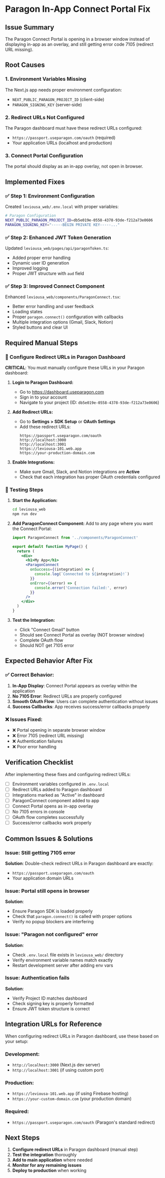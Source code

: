 # Paragon In-App Connect Portal Fix

## Issue Summary
The Paragon Connect Portal is opening in a browser window instead of displaying in-app as an overlay, and still getting error code 7105 (redirect URL missing).

## Root Causes

### 1. Environment Variables Missing
The Next.js app needs proper environment configuration:
- `NEXT_PUBLIC_PARAGON_PROJECT_ID` (client-side)
- `PARAGON_SIGNING_KEY` (server-side)

### 2. Redirect URLs Not Configured
The Paragon dashboard must have these redirect URLs configured:
- `https://passport.useparagon.com/oauth` (required)
- Your application URLs (localhost and production)

### 3. Connect Portal Configuration
The portal should display as an in-app overlay, not open in browser.

## Implemented Fixes

### ✅ Step 1: Environment Configuration
Created `leviousa_web/.env.local` with proper variables:

```bash
# Paragon Configuration
NEXT_PUBLIC_PARAGON_PROJECT_ID=db5e019e-0558-4378-93de-f212a73e0606
PARAGON_SIGNING_KEY="-----BEGIN PRIVATE KEY-----..."
```

### ✅ Step 2: Enhanced JWT Token Generation
Updated `leviousa_web/pages/api/paragonToken.ts`:
- Added proper error handling
- Dynamic user ID generation
- Improved logging
- Proper JWT structure with `aud` field

### ✅ Step 3: Improved Connect Component
Enhanced `leviousa_web/components/ParagonConnect.tsx`:
- Better error handling and user feedback
- Loading states
- Proper `paragon.connect()` configuration with callbacks
- Multiple integration options (Gmail, Slack, Notion)
- Styled buttons and clear UI

## Required Manual Steps

### 🔧 Configure Redirect URLs in Paragon Dashboard

**CRITICAL**: You must manually configure these URLs in your Paragon dashboard:

1. **Login to Paragon Dashboard:**
   - Go to https://dashboard.useparagon.com
   - Sign in to your account
   - Navigate to your project (ID: `db5e019e-0558-4378-93de-f212a73e0606`)

2. **Add Redirect URLs:**
   - Go to **Settings > SDK Setup** or **OAuth Settings**
   - Add these redirect URLs:
     ```
     https://passport.useparagon.com/oauth
     http://localhost:3000
     http://localhost:3001
     https://leviousa-101.web.app
     https://your-production-domain.com
     ```

3. **Enable Integrations:**
   - Make sure Gmail, Slack, and Notion integrations are **Active**
   - Check that each integration has proper OAuth credentials configured

### 🚀 Testing Steps

1. **Start the Application:**
   ```bash
   cd leviousa_web
   npm run dev
   ```

2. **Add ParagonConnect Component:**
   Add to any page where you want the Connect Portal:
   ```jsx
   import ParagonConnect from '../components/ParagonConnect'
   
   export default function MyPage() {
     return (
       <div>
         <h1>My App</h1>
         <ParagonConnect 
           onSuccess={(integration) => {
             console.log(`Connected to ${integration}!`)
           }}
           onError={(error) => {
             console.error('Connection failed:', error)
           }}
         />
       </div>
     )
   }
   ```

3. **Test the Integration:**
   - Click "Connect Gmail" button
   - Should see Connect Portal as overlay (NOT browser window)
   - Complete OAuth flow
   - Should NOT get 7105 error

## Expected Behavior After Fix

### ✅ Correct Behavior:
1. **In-App Display**: Connect Portal appears as overlay within the application
2. **No 7105 Error**: Redirect URLs are properly configured
3. **Smooth OAuth Flow**: Users can complete authentication without issues
4. **Success Callbacks**: App receives success/error callbacks properly

### ❌ Issues Fixed:
- ❌ Portal opening in separate browser window
- ❌ Error 7105 (redirect URL missing)
- ❌ Authentication failures
- ❌ Poor error handling

## Verification Checklist

After implementing these fixes and configuring redirect URLs:

- [ ] Environment variables configured in `.env.local`
- [ ] Redirect URLs added to Paragon dashboard
- [ ] Integrations marked as "Active" in dashboard
- [ ] ParagonConnect component added to app
- [ ] Connect Portal opens as in-app overlay
- [ ] No 7105 errors in console
- [ ] OAuth flow completes successfully
- [ ] Success/error callbacks work properly

## Common Issues & Solutions

### Issue: Still getting 7105 error
**Solution**: Double-check redirect URLs in Paragon dashboard are exactly:
- `https://passport.useparagon.com/oauth`
- Your application domain URLs

### Issue: Portal still opens in browser
**Solution**: 
- Ensure Paragon SDK is loaded properly
- Check that `paragon.connect()` is called with proper options
- Verify no popup blockers are interfering

### Issue: "Paragon not configured" error
**Solution**:
- Check `.env.local` file exists in `leviousa_web/` directory
- Verify environment variable names match exactly
- Restart development server after adding env vars

### Issue: Authentication fails
**Solution**:
- Verify Project ID matches dashboard
- Check signing key is properly formatted
- Ensure JWT token structure is correct

## Integration URLs for Reference

When configuring redirect URLs in Paragon dashboard, use these based on your setup:

### Development:
- `http://localhost:3000` (Next.js dev server)
- `http://localhost:3001` (if using custom port)

### Production:
- `https://leviousa-101.web.app` (if using Firebase hosting)
- `https://your-custom-domain.com` (your production domain)

### Required:
- `https://passport.useparagon.com/oauth` (Paragon's standard redirect)

## Next Steps

1. **Configure redirect URLs** in Paragon dashboard (manual step)
2. **Test the integration** thoroughly
3. **Add to main application** where needed
4. **Monitor for any remaining issues**
5. **Deploy to production** when working